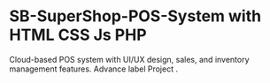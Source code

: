 # SB-SuperShop-POS-System with HTML CSS Js PHP
Cloud-based POS system with UI/UX design, sales, and inventory management features.
Advance label Project .

